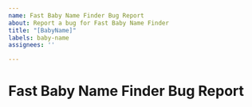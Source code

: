 ```yaml
---
name: Fast Baby Name Finder Bug Report
about: Report a bug for Fast Baby Name Finder
title: "[BabyName]"
labels: baby-name
assignees: ''

---
```


# Fast Baby Name Finder Bug Report
